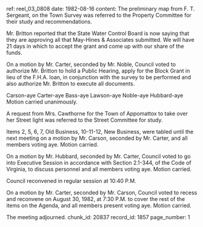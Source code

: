 ref: reel_03_0808
date: 1982-08-16
content: The preliminary map from F. T. Sergeant, on the Town Survey was referred to the Property Committee for their study and recommendations.

Mr. Britton reported that the State Water Control Board is now saying that they are approving all that May-Hines & Associates submitted. We will have 21 days in which to accept the grant and come up with our share of the funds.

On a motion by Mr. Carter, seconded by Mr. Noble, Council voted to authorize Mr. Britton to hold a Public Hearing, apply for the Block Grant in lieu of the F.H.A. loan, in conjunction with the survey to be performed and also authorize Mr. Britton to execute all documents.

Carson-aye Carter-aye Bass-aye Lawson-aye Noble-aye Hubbard-aye
Motion carried unanimously.

A request from Mrs. Cawthorne for the Town of Appomattox to take over her Street light was referred to the Street Committee for study.

Items 2, 5, 6, 7, Old Business, 10-11-12, New Business, were tabled until the next meeting on a motion by Mr. Carson, seconded by Mr. Carter, and all members voting aye. Motion carried.

On a motion by Mr. Hubbard, seconded by Mr. Carter, Council voted to go into Executive Session in accordance with Section 2.1-344, of the Code of Virginia, to discuss personnel and all members voting aye. Motion carried.

Council reconvened in regular session at 10:40 P.M.

On a motion by Mr. Carter, seconded by Mr. Carson, Council voted to recess and reconvene on August 30, 1982, at 7:30 P.M. to cover the rest of the items on the Agenda, and all members present voting aye. Motion carried.

The meeting adjourned.
chunk_id: 20837
record_id: 1857
page_number: 1

